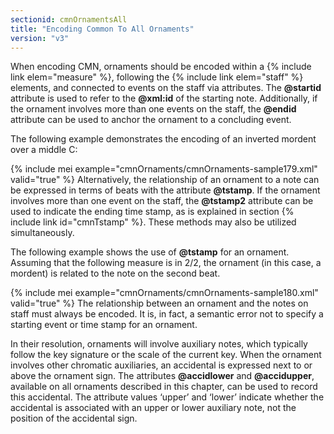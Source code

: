 ```yaml
---
sectionid: cmnOrnamentsAll
title: "Encoding Common To All Ornaments"
version: "v3"
---
```


When encoding CMN, ornaments should be encoded within a {% include link elem="measure" %},
following the {% include link elem="staff" %} elements, and connected to events on the staff via
attributes. The **@startid** attribute is used to refer to the **@xml:id** of the
starting note. Additionally, if the ornament involves more than one events on the
staff, the
**@endid** attribute can be used to anchor the ornament to a concluding event.

The following example demonstrates the encoding of an inverted mordent over a middle
C:

{% include mei example="cmnOrnaments/cmnOrnaments-sample179.xml" valid="true" %}
Alternatively, the relationship of an ornament to a note can be expressed in terms
of beats
with the attribute **@tstamp**. If the ornament involves more than one event on the
staff, the **@tstamp2** attribute can be used to indicate the ending time stamp, as is
explained in section {% include link id="cmnTstamp" %}. These methods may also be utilized
simultaneously.

The following example shows the use of **@tstamp** for an ornament. Assuming that the
following measure is in 2/2, the ornament (in this case, a mordent) is related to
the note on
the second beat.

{% include mei example="cmnOrnaments/cmnOrnaments-sample180.xml" valid="true" %}
The relationship between an ornament and the notes on staff must always be encoded.
It is, in
fact, a semantic error not to specify a starting event or time stamp for an ornament.

In their resolution, ornaments will involve auxiliary notes, which typically follow
the key
signature or the scale of the current key. When the ornament involves other chromatic
auxiliaries, an accidental is expressed next to or above the ornament sign. The attributes
**@accidlower** and **@accidupper**, available on all ornaments described in
this chapter, can be used to record this accidental. The attribute values
‘upper’ and ‘lower’ indicate whether the accidental is
associated with an upper or lower auxiliary note, not the position of the accidental
sign.

